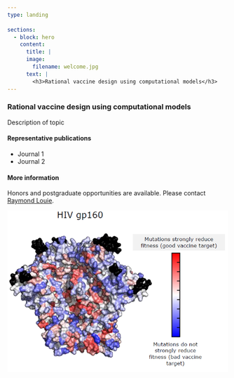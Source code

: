 ```yaml
---
type: landing

sections:
  - block: hero
    content:
      title: |
      image:
        filename: welcome.jpg
      text: |
        <h3>Rational vaccine design using computational models</h3> 
---
```


<body>
<div class = "researchText">
<h3>Rational vaccine design using computational models</h3> 

<p style="font-size:14px;">Description of topic</p> 

<h4> Representative publications</h4>

- Journal 1
- Journal 2

<h4> More information</h4>

Honors and postgraduate opportunities are available. Please contact [Raymond Louie](mailto:r.louie@unsw.edu.au).
</div>
<div class = "researchGraphic">
<img src = "fitness.png" class = "img-responsive" alt = "Sample-wise error rates for individual and combined datasets">
</div>
</body>